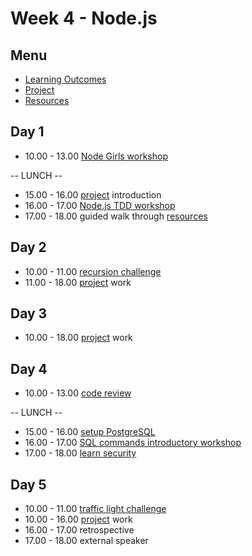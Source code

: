 # Week 4 - Node.js


## Menu
- [Learning Outcomes](learning-outcomes.md)
- [Project](project.md)
- [Resources](resources.md)


## Day 1

- 10.00 - 13.00 [Node Girls workshop](https://github.com/node-girls/workshop-cms)

-- LUNCH --

- 15.00 - 16.00 [project](project.md) introduction
- 16.00 - 17.00 [Node.js TDD workshop](https://github.com/foundersandcoders/ws-tdd-node-server)
- 17.00 - 18.00 guided walk through [resources](resources.md)

## Day 2

- 10.00 - 11.00 [recursion challenge](https://github.com/foundersandcoders/mc-recursion)
- 11.00 - 18.00 [project](project.md) work


## Day 3

- 10.00 - 18.00 [project](project.md) work


## Day 4

- 10.00 - 13.00 [code review](https://github.com/thoughtbot/guides/tree/master/code-review)

-- LUNCH --

- 15.00 - 16.00 [setup PostgreSQL](https://github.com/dwyl/learn-postgresql)
- 16.00 - 17.00 [SQL commands introductory workshop](https://github.com/foundersandcoders/sql-commands-intro/)
- 17.00 - 18.00 [learn security](https://github.com/dwyl/learn-security)

## Day 5

- 10.00 - 11.00 [traffic light challenge](https://github.com/foundersandcoders/morning-challenge-traffic-lights)
- 10.00 - 16.00 [project](project.md) work
- 16.00 - 17.00 retrospective
- 17.00 - 18.00 external speaker
